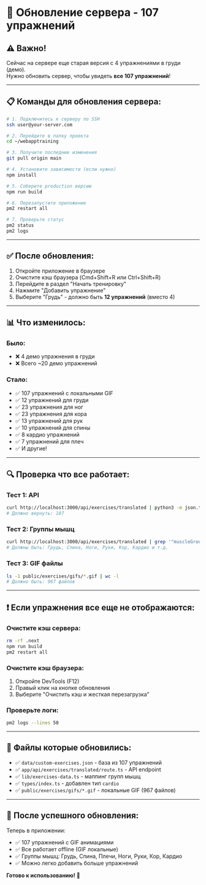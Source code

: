 # 🚀 Обновление сервера - 107 упражнений

## ⚠️ Важно!

Сейчас на сервере еще старая версия с 4 упражнениями в груди (демо).  
Нужно обновить сервер, чтобы увидеть **все 107 упражнений**!

---

## 📋 Команды для обновления сервера:

```bash
# 1. Подключитесь к серверу по SSH
ssh user@your-server.com

# 2. Перейдите в папку проекта
cd ~/webapptraining

# 3. Получите последние изменения
git pull origin main

# 4. Установите зависимости (если нужно)
npm install

# 5. Соберите production версию
npm run build

# 6. Перезапустите приложение
pm2 restart all

# 7. Проверьте статус
pm2 status
pm2 logs
```

---

## ✅ После обновления:

1. Откройте приложение в браузере
2. Очистите кэш браузера (Cmd+Shift+R или Ctrl+Shift+R)
3. Перейдите в раздел "Начать тренировку"
4. Нажмите "Добавить упражнение"
5. Выберите "Грудь" - должно быть **12 упражнений** (вместо 4)

---

## 📊 Что изменилось:

### Было:
- ❌ 4 демо упражнения в груди
- ❌ Всего ~20 демо упражнений

### Стало:
- ✅ 107 упражнений с локальными GIF
- ✅ 12 упражнений для груди
- ✅ 23 упражнения для ног
- ✅ 23 упражнения для кора
- ✅ 13 упражнений для рук
- ✅ 10 упражнений для спины
- ✅ 8 кардио упражнений
- ✅ 7 упражнений для плеч
- ✅ И другие!

---

## 🔍 Проверка что все работает:

### Тест 1: API
```bash
curl http://localhost:3000/api/exercises/translated | python3 -m json.tool | grep '"id"' | wc -l
# Должно вернуть: 107
```

### Тест 2: Группы мышц
```bash
curl http://localhost:3000/api/exercises/translated | grep '"muscleGroup"' | sort | uniq -c
# Должны быть: Грудь, Спина, Ноги, Руки, Кор, Кардио и т.д.
```

### Тест 3: GIF файлы
```bash
ls -1 public/exercises/gifs/*.gif | wc -l
# Должно быть: 967 файлов
```

---

## ❗ Если упражнения все еще не отображаются:

### Очистите кэш сервера:
```bash
rm -rf .next
npm run build
pm2 restart all
```

### Очистите кэш браузера:
1. Откройте DevTools (F12)
2. Правый клик на кнопке обновления
3. Выберите "Очистить кэш и жесткая перезагрузка"

### Проверьте логи:
```bash
pm2 logs --lines 50
```

---

## 📝 Файлы которые обновились:

- ✅ `data/custom-exercises.json` - база из 107 упражнений
- ✅ `app/api/exercises/translated/route.ts` - API endpoint
- ✅ `lib/exercises-data.ts` - маппинг групп мышц
- ✅ `types/index.ts` - добавлен тип `cardio`
- ✅ `public/exercises/gifs/*.gif` - локальные GIF (967 файлов)

---

## 🎯 После успешного обновления:

Теперь в приложении:
- ✅ 107 упражнений с GIF анимациями
- ✅ Все работает offline (GIF локальные)
- ✅ Группы мышц: Грудь, Спина, Плечи, Ноги, Руки, Кор, Кардио
- ✅ Можно легко добавить больше упражнений

**Готово к использованию! 💪**

